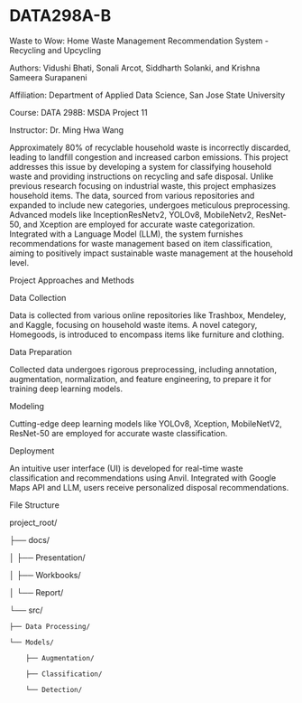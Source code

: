 # DATA298A-B

Waste to Wow: Home Waste Management Recommendation System - Recycling and Upcycling

Authors: Vidushi Bhati, Sonali Arcot, Siddharth Solanki, and Krishna Sameera Surapaneni

Affiliation: Department of Applied Data Science, San Jose State University

Course: DATA 298B: MSDA Project 11

Instructor: Dr. Ming Hwa Wang


Approximately 80% of recyclable household waste is incorrectly discarded, leading to landfill congestion and increased carbon emissions. This project addresses this issue by developing a system for classifying household waste and providing instructions on recycling and safe disposal. Unlike previous research focusing on industrial waste, this project emphasizes household items. The data, sourced from various repositories and expanded to include new categories, undergoes meticulous preprocessing. Advanced models like InceptionResNetv2, YOLOv8, MobileNetv2, ResNet-50, and Xception are employed for accurate waste categorization. Integrated with a Language Model (LLM), the system furnishes recommendations for waste management based on item classification, aiming to positively impact sustainable waste management at the household level.

Project Approaches and Methods

Data Collection

Data is collected from various online repositories like Trashbox, Mendeley, and Kaggle, focusing on household waste items. A novel category, Homegoods, is introduced to encompass items like furniture and clothing.

Data Preparation

Collected data undergoes rigorous preprocessing, including annotation, augmentation, normalization, and feature engineering, to prepare it for training deep learning models.

Modeling

Cutting-edge deep learning models like YOLOv8, Xception, MobileNetV2, ResNet-50 are employed for accurate waste classification.

Deployment

An intuitive user interface (UI) is developed for real-time waste classification and recommendations using Anvil. Integrated with Google Maps API and LLM, users receive personalized disposal recommendations.

File Structure

project_root/

├── docs/

│   ├── Presentation/

│   ├── Workbooks/

│   └── Report/

└── src/

    ├── Data Processing/
    
    └── Models/
    
        ├── Augmentation/
        
        ├── Classification/
        
        └── Detection/
